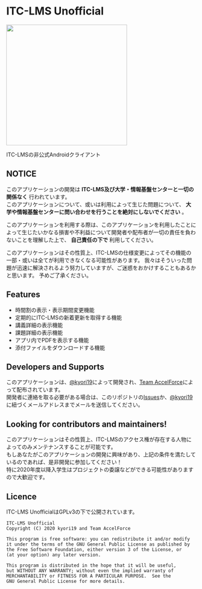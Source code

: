 # ITC-LMS Unofficial

<img src="https://github.com/kyori19/itc-lms-unofficial/raw/master/app/src/main/ic_launcher-playstore.png" width="320px" />

ITC-LMSの非公式Androidクライアント


## NOTICE

このアプリケーションの開発は **ITC-LMS及び大学・情報基盤センターと一切の関係なく** 行われています。  
このアプリケーションについて、或いは利用によって生じた問題について、  **大学や情報基盤センターに問い合わせを行うことを絶対にしないでください** 。

このアプリケーションを利用する際は、このアプリケーションを利用したことによって生じたいかなる損害や不利益について開発者や配布者が一切の責任を負わないことを理解した上で、 **自己責任の下で** 利用してください。

このアプリケーションはその性質上、ITC-LMSの仕様変更によってその機能の一部・或いは全てが利用できなくなる可能性があります。
我々はそういった問題が迅速に解決されるよう努力していますが、ご迷惑をおかけすることもあるかと思います。
予めご了承ください。


## Features

* 時間割の表示・表示期間変更機能
* 定期的にITC-LMSの新着更新を取得する機能
* 講義詳細の表示機能
* 課題詳細の表示機能
* アプリ内でPDFを表示する機能
* 添付ファイルをダウンロードする機能


## Developers and Supports

このアプリケーションは、[@kyori19](https://github.com/kyori19)によって開発され、[Team AccelForce](https://github.com/accelforce)によって配布されています。  
開発者に連絡を取る必要がある場合は、このリポジトリの[Issues](https://github.com/kyori19/itc-lms-unofficial/issues)か、[@kyori19](https://github.com/kyori19)に紐づくメールアドレスまでメールを送信してください。


## Looking for contributors and maintainers!

このアプリケーションはその性質上、ITC-LMSのアクセス権が存在する人物によってのみメンテナンスすることが可能です。  
もしあなたがこのアプリケーションの開発に興味があり、上記の条件を満たしているのであれば、是非開発に参加してください！  
特に2020年度以降入学生はプロジェクトの委譲などができる可能性がありますので大歓迎です。


## Licence

ITC-LMS UnofficialはGPLv3の下で公開されています。

```
ITC-LMS Unofficial
Copyright (C) 2020 kyori19 and Team AccelForce

This program is free software: you can redistribute it and/or modify
it under the terms of the GNU General Public License as published by
the Free Software Foundation, either version 3 of the License, or
(at your option) any later version.

This program is distributed in the hope that it will be useful,
but WITHOUT ANY WARRANTY; without even the implied warranty of
MERCHANTABILITY or FITNESS FOR A PARTICULAR PURPOSE.  See the
GNU General Public License for more details.
```
